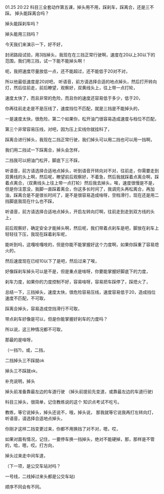 01.25 20:22
科目三全套动作第五课，掉头用不用，踩刹车，踩离合，还是三不踩。
掉头能踩离合吗？

掉头能踩刹车吗？

掉头能用三挡吗？

今天我们来演示一下，好不好，

封闭路段试验，用3挡掉头，我现在在三挡正常行驶啊，速度在20以上30以下的范围，我们用三挡，试一下能不能掉头啊！

呃，我把速度尽量放低一点，还不能超过，还不能低于20对不对，

所以他最低速度是20对吧，
听语音，前方请选择合适的地点掉头，然后打开转向灯，然后往前走，前后瞭望，观察好，双黄线头上，往上带一点打轮，

速度太快了，而且非常的危险，而且你的速度还容易低于多少，低于20，

你再往前走走是不是压线了，速度挡位不匹配，就是三挡是不能掉头的，

一是速度太快，很危险，第二个如果你，松开油门很容易造成速度与档位不匹配，

第三个非常容易压线，对吧，因为压上实线你就挂科了，

踩离合进行掉头，我现在二挡正常行驶，我们掉头可以用二挡也可以用一挡啊，

我们用二挡试一下踩离合，掉头会怎样，


二挡我可以把油门松开，脚底下三不踩，

听语音，前方请选择合适地点掉头，听到语音开转向对不对，往前走，你需要走到双黄线的头上啊，然后呢，瞭望前后观察好，不着急，然后我就踩着点离合啊，踩着点离合，（双黄线头上往上带一点打轮）然后我去掉头，唉，速度很慢是不是，但是你注意没，我脚一直踩着离合，你这多长时间了，我调完头再松离合，再加油，踩离合是不是很长时间了，是不是很容易造成啥呀，空档滑行，现在还是用二挡脚底我现在什么也不踩，


听语音，前方请选择合适地点掉头，开启左转向灯啊，往前走到走到双方线的头上，

前后观察好，确定安全才能掉头啊，然后呢，我们带着点刹车是吧，脚放在刹车上轻轻往下压，我现在踩着刹车呢，

能听到吗，这嘎吱嘎吱的，但是你能不能掌握好这个力度啊，如果你踩重了容易熄火的，

然后速度现在已经10以下了是吧，然后过来了唉，

好像踩刹车掉头可以是不是，但是重点是啥呀，你要能掌握好脚底下的力度，

刹车力度，如果你的力度控制不好，容易啥呀，容易把车踩停了，踩熄火了，

总结一下，三挡掉头，速度太快，很危险容易压线，速度容易低于20，造成挡位速度不匹配，不可取，

踩离合掉头，容易造成空挡滑行不可取，

带点刹车好像是可以，但是你能掌握好刹车的力度吗？


所以说，这三种情况都不可取，

那最的是啥呀，

（一挡?)，或，二挡，

二挡掉头三不踩就ok

掉头三不踩就ok，


补充说明，掉头




掉头前准备靠最左边的车道行驶
（掉头前提前先变道，或靠最左边的车道行驶)

科目三掉头，很简单，记住教练说的这个
知识点考试不吃亏。

教练，等它说掉头，掉头还说不，哦，掉头说，
那我就等它说我再打左转向灯，听语音，请选择合适地点掉头，

你刚才这样二挡变更过来，你都不用换挡了对不对，嗯，哎，

如果对面有情况，记住，一要停车换一挡掉头，绝对不能硬掉，那，那样是不管的，哈，嗯，哎。打方向，

掉头过来走中间车道，

（下一项，是公交车站对吗？

一号线，二线掉过来头都是公交车站)

顺序不同会有不同。